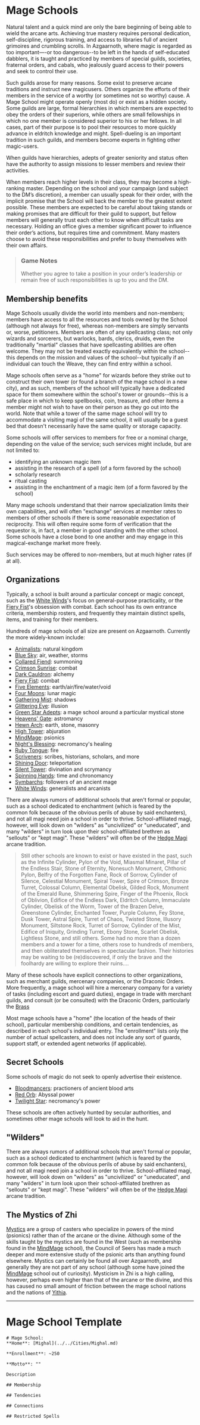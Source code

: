 # Mage Schools
Natural talent and a quick mind are only the bare beginning of being able to wield the arcane arts. Achieving true mastery requires personal dedication, self-discipline, rigorous training, and access to libraries full of ancient grimoires and crumbling scrolls. In Azgaarnoth, where magic is regarded as too important—-or too dangerous--to be left in the hands of self-educated dabblers, it is taught and practiced by members of special guilds, societies, fraternal orders, and cabals, who jealously guard access to their powers and seek to control their use.

Such guilds arose for many reasons. Some exist to preserve arcane traditions and instruct new magicusers. Others organize the efforts of their members in the service of a worthy (or sometimes not so worthy) cause. A Mage School might operate openly (most do) or exist as a hidden society. Some guilds are large, formal hierarchies in which members are expected to obey the orders of their superiors, while others are small fellowships in which no one member is considered superior to his or her fellows. In all cases, part of their purpose is to pool their resources to more quickly advance in eldritch knowledge and might. Spell-dueling is an important tradition in such guilds, and members become experts in fighting other magic-users.

When guilds have hierarchies, adepts of greater seniority and status often have the authority to assign missions to lesser members and review their activities. 

When members reach higher levels in their class, they may become a high-ranking master. Depending on the school and your campaign (and subject to the DM’s discretion), a member can usually speak for their order, with the implicit promise that the School will back the member to the greatest extent possible. These members are expected to be careful about taking stands or making promises that are difficult for their guild to support, but fellow members will generally trust each other to know when difficult tasks are necessary. Holding an office gives a member significant power to influence their order’s actions, but requires time and commitment. Many masters choose to avoid these responsibilities and prefer to busy themselves with their own affairs.

> ### Game Notes
> Whether you agree to take a position in your order’s leadership or remain free of such responsibilities is up to you and the DM.

## Membership benefits
Mage Schools usually divide the world into members and non-members; members have access to all the resources and tools owned by the School (although not always for free), whereas non-members are simply servants or, worse, petitioners. Members are often of any spellcasting class; not only wizards and sorcerers, but warlocks, bards, clerics, druids, even the traditionally "martial" classes that have spellcasting abilities are often welcome. They may not be treated exactly equivalently within the school--this depends on the mission and values of the school--but typically if an individual can touch the Weave, they can find entry within a school.

Mage schools often serve as a "home" for wizards before they strike out to construct their own tower (or found a branch of the mage school in a new city), and as such, members of the school will typically have a dedicated space for them somewhere within the school's tower or grounds--this is a safe place in which to keep spellbooks, coin, treasure, and other items a member might not wish to have on their person as they go out into the world. Note that while a tower of the same mage school will try to accommodate a visiting magi of the same school, it will usually be a guest bed that doesn't necessarily have the same quality or storage capacity.

Some schools will offer services to members for free or a nominal charge, depending on the value of the service; such services might include, but are not limited to:

* identifying an unknown magic item
* assisting in the research of a spell (of a form favored by the school)
* scholarly research
* ritual casting
* assisting in the enchantment of a magic item (of a form favored by the school)

Many mage schools understand that their narrow specialization limits their own capabilities, and will often "exchange" services at member rates to members of other schools if there is some reasonable expectation of reciprocity. This will often require some form of verification that the requestor is, in fact, a member in good standing with the other school. Some schools have a close bond to one another and may engage in this magical-exchange market more freely.

Such services may be offered to non-members, but at much higher rates (if at all).

## Organizations
Typically, a school is built around a particular concept or magic concept, such as the [White Winds](WhiteWinds.md)'s focus on general-purpose practicality, or the [Fiery Fist](FieryFist.md)'s obsession with combat. Each school has its own entrance criteria, membership rosters, and frequently they maintain distinct spells, items, and training for their members.
 
Hundreds of mage schools of all size are present on Azgaarnoth. Currently the more widely-known include:

* [Animalists](Animalists.md): natural kingdom
* [Blue Sky](BlueSky.md): air, weather, storms
* [Collared Fiend](CollaredFiend.md): summoning
* [Crimson Sunrise](CrimsonSunrise.md): combat
* [Dark Cauldron](DarkCauldron.md): alchemy
* [Fiery Fist](FieryFist.md): combat
* [Five Elements](FiveElements.md): earth/air/fire/water/void
* [Four Moons](FourMoons.md): lunar magic
* [Gathering Mist](GatheringMist.md): shadows
* [Glittering Eye](GlitteringEye.md): illusion
* [Green Star Adepts](GreenStar.md): a mage school around a particular mystical stone
* [Heavens' Gate](HeavensGate.md): astromancy
* [Hewn Arch](HewnArch.md): earth, stone, masonry
* [High Tower](HighTower.md): abjuration
* [MindMage](MindMage.md): psionics
* [Night's Blessing](NightsBlessing.md): necromancy's healing
* [Ruby Tongue](RubyTongue.md): fire
* [Scriveners](Scriveners.md): scribes, historians, scholars, and more
* [Shining Door](ShiningDoor.md): teleportation
* [Silent Tower](SilentTower.md): divination and scrymancy
* [Spinning Hands](SpinningHands.md): time and chronomancy
* [Symbarchs](Symbarchs.md): followers of an ancient mage
* [White Winds](WhiteWinds.md): generalists and arcanists

There are always rumors of additional schools that aren't formal or popular, such as a school dedicated to enchantment (which is feared by the common folk because of the obvious perils of abuse by said enchanters), and not all magi need join a school in order to thrive. School-affiliated magi, however, will look down on "wilders" as "uncivilized" or "uneducated", and many "wilders" in turn look upon their school-affiliated brethren as "sellouts" or "kept magi". These "wilders" will often be of the [Hedge Magi](../../Classes/Wizard/HedgeMagi.md) arcane tradition.

> Still other schools are known to exist or have existed in the past, such as the Infinite Cylinder, Pylon of the Void, Miasmal Minaret, Pillar of the Endless Stair, Stone of Eternity, Nonesuch Monument, Chthonic Pylon, Belfry of the Forgotten Fane, Rock of Sorrow, Cylinder of Silence, Celestial Monument, Spiral Tower, Spire of Crimson, Bronze Turret, Colossal Column, Elemental Obelisk, Gilded Rock, Monument of the Emerald Rune, Shimmering Spire, Finger of the Phoenix, Rock of Oblivion, Edifice of the Endless Dark, Eldritch Column, Immaculate Cylinder, Obelisk of the Worm, Tower of the Brazen Delve, Greenstone Cylinder, Enchanted Tower, Purple Column, Fey Stone, Dusk Tower, Astral Spire, Turret of Chaos, Twisted Stone, Illusory Monument, Siltstone Rock, Turret of Sorrow, Cylinder of the Mist, Edifice of Iniquity, Grinding Turret, Ebony Stone, Scarlet Obelisk, Lightless Stone, and still others. Some had no more than a dozen members and a tower for a time, others rose to hundreds of members, and then obliterated themselves in spectacular fashion. Their histories may be waiting to be (re)discovered, if only the brave and the foolhardy are willing to explore their ruins....

Many of these schools have explicit connections to other organizations, such as merchant guilds, mercenary companies, or the Draconic Orders. More frequently, a mage school will hire a mercenary company for a variety of tasks (including escort and guard duties), engage in trade with merchant guilds, and consult (or be consulted) with the Draconic Orders, particularly the [Brass](../../Organizations/DraconicOrder/Brass.md)

Most mage schools have a "home" (the location of the heads of their school), particular membership conditions, and certain tendencies, as described in each school's individual entry. The "enrollment" lists only the number of actual spellcasters, and does not include any sort of guards, support staff, or extended agent networks (if applicable).

## Secret Schools
Some schools of magic do not seek to openly advertise their existence.

* [Bloodmancers](Bloodmancers.md): practioners of ancient blood arts
* [Red Orb](./RedOrb.md): Abyssal power
* [Twilight Star](TwilightStar.md): necromancy's power

These schools are often actively hunted by secular authorities, and sometimes other mage schools will look to aid in the hunt.

## "Wilders"
There are always rumors of additional schools that aren't formal or popular, such as a school dedicated to enchantment (which is feared by the common folk because of the obvious perils of abuse by said enchanters), and not all magi need join a school in order to thrive. School-affiliated magi, however, will look down on "wilders" as "uncivilized" or "uneducated", and many "wilders" in turn look upon their school-affiliated brethren as "sellouts" or "kept magi". These "wilders" will often be of the [Hedge Magi](../../Classes/Wizard/HedgeMagi.md) arcane tradition.

## The Mystics of Zhi
[Mystics](../../Classes/Mystic.md) are a group of casters who specialize in powers of the mind (psionics) rather than of the arcane or the divine. Although some of the skills taught by the mystics are found in the West (such as membership found in the [MindMage](MindMage.md) school), the Council of Seers has made a much deeper and more extensive study of the psionic arts than anything found elsewhere. Mystics can certainly be found all over Azgaarnoth, and generally they are not part of any school (although some have joined the [MindMage](MindMage.md) school out of curiosity). Mysticism in Zhi is a high calling, however, perhaps even higher than that of the arcane or the divine, and this has caused no small amount of friction between the mage school nations and the nations of [Yithia](../../Geography/Yithia.md).

---

# Mage School Template
```
# Mage School: 
**Home**: [Mighal](../../Cities/Mighal.md)

**Enrollment**: ~250

**Motto**: ""

Description

## Membership

## Tendencies

## Connections

## Restricted Spells
```
